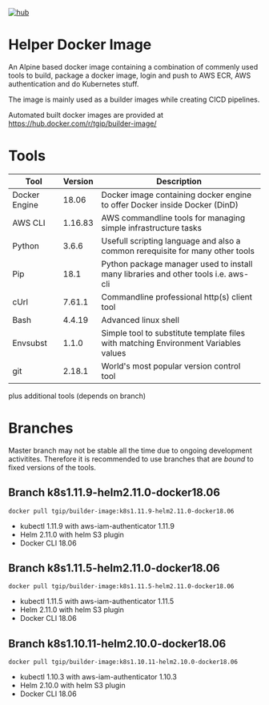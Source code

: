 [![hub](https://img.shields.io/docker/pulls/tgip/builder-image.svg)](https://hub.docker.com/r/tgip/builder-image/)

# Helper Docker Image

An Alpine based docker image containing a combination of commenly used tools to build, package a docker image, login and push to AWS ECR, AWS authentication and do  Kubernetes stuff.

The image is mainly used as a builder images while creating CICD pipelines.

Automated built docker images are provided at https://hub.docker.com/r/tgip/builder-image/

# Tools 

|Tool                   |Version        |Description                                                                               |
|-----------------------|---------------|------------------------------------------------------------------------------------------|
|Docker Engine          |18.06          |Docker image containing docker engine to offer Docker inside Docker (DinD)                |
|AWS CLI                |1.16.83        |AWS commandline tools for managing simple infrastructure tasks                            |
|Python                 |3.6.6          |Usefull scripting language and also a common rerequisite for many other tools             |
|Pip                    |18.1           |Python package manager used to install many libraries and other tools i.e. aws-cli        |
|cUrl                   |7.61.1         |Commandline professional http(s) client tool                                              |
|Bash                   |4.4.19         |Advanced linux shell                                                                      |
|Envsubst               |1.1.0          |Simple tool to substitute template files with matching Environment Variables values       |
|git                    |2.18.1         |World's most popular version control tool                                                 |

plus additional tools (depends on branch)


# Branches

Master branch may not be stable all the time due to ongoing development activitites.
Therefore it is recommended to use branches that are *bound* to fixed versions of the tools.

## Branch k8s1.11.9-helm2.11.0-docker18.06

`docker pull tgip/builder-image:k8s1.11.9-helm2.11.0-docker18.06`

- kubectl 1.11.9 with aws-iam-authenticator 1.11.9
- Helm 2.11.0 with helm S3 plugin
- Docker CLI 18.06

## Branch k8s1.11.5-helm2.11.0-docker18.06

`docker pull tgip/builder-image:k8s1.11.5-helm2.11.0-docker18.06`

- kubectl 1.11.5 with aws-iam-authenticator 1.11.5
- Helm 2.11.0 with helm S3 plugin
- Docker CLI 18.06

## Branch k8s1.10.11-helm2.10.0-docker18.06

`docker pull tgip/builder-image:k8s1.10.11-helm2.10.0-docker18.06`

- kubectl 1.10.3 with aws-iam-authenticator 1.10.3
- Helm 2.10.0 with helm S3 plugin
- Docker CLI 18.06

